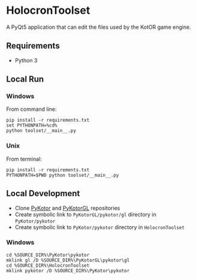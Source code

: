 # HolocronToolset

A PyQt5 application that can edit the files used by the KotOR game engine.

## Requirements

- Python 3

## Local Run

### Windows

From command line:

```
pip install -r requirements.txt
set PYTHONPATH=%cd%
python toolset/__main__.py
```

### Unix

From terminal:

```
pip install -r requirements.txt
PYTHONPATH=$PWD python toolset/__main__.py
```

## Local Development

- Clone [PyKotor](https://github.com/NickHugi/PyKotor) and [PyKotorGL](https://github.com/NickHugi/PyKotorGL) repositories
- Create symbolic link to `PyKotorGL/pykotor/gl` directory in `PyKotor/pykotor`
- Create symbolic link to `PyKotor/pykotor` directory in `HolocronToolset`

### Windows

```
cd %SOURCE_DIR%\PyKotor\pykotor
mklink gl /D %SOURCE_DIR%\PyKotorGL\pykotor\gl
cd %SOURCE_DIR%\HolocronToolset
mklink pykotor /D %SOURCE_DIR%\PyKotor\pykotor
```